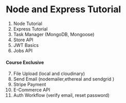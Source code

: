 # Node and Express Tutorial

1. Node Tutorial
2. Express Tutorial
3. Task Manager (MongoDB, Mongoose)
4. Store API
5. JWT Basics
6. Jobs API

#### Course Exclusive

7. File Upload (local and cloudinary)
8. Send Email (nodemailer,ethereal and sendgrid )
9. Stripe Payment
10. E-Commerce API
11. Auth Workflow (verify email, reset password)
